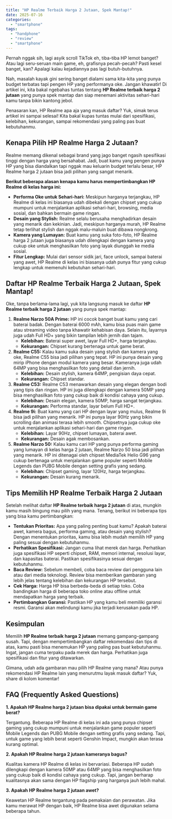 ```yaml
---
title: "HP Realme Terbaik Harga 2 Jutaan, Spek Mantap!"
date: 2025-07-16
categories: 
  - "smartphone"
tags: 
  - "handphone"
  - "review"
  - "smartphone"
---
```


Pernah nggak sih, lagi asyik scroll TikTok eh, tiba-tiba HP lemot banget? Atau lagi seru-seruan main game, eh, grafisnya pecah-pecah? Pasti kesel banget, kan? Apalagi kalau kejadiannya pas lagi butuh-butuhnya.

Nah, masalah kayak gini sering banget dialami sama kita-kita yang punya budget terbatas tapi pengen HP yang performanya oke. Jangan khawatir! Di artikel ini, kita bakal ngebahas tuntas tentang **HP Realme terbaik harga 2 jutaan** yang punya spek mantap dan siap menemani aktivitas sehari-hari kamu tanpa bikin kantong jebol.

Penasaran kan, HP Realme apa aja yang masuk daftar? Yuk, simak terus artikel ini sampai selesai! Kita bakal kupas tuntas mulai dari spesifikasi, kelebihan, kekurangan, sampai rekomendasi yang paling pas buat kebutuhanmu.

## Kenapa Pilih HP Realme Harga 2 Jutaan?

Realme memang dikenal sebagai brand yang jago banget ngasih spesifikasi tinggi dengan harga yang bersahabat. Jadi, buat kamu yang pengen punya HP yang bisa diandalkan tapi nggak mau keluarin budget terlalu besar, HP Realme harga 2 jutaan bisa jadi pilihan yang sangat menarik.

**Berikut beberapa alasan kenapa kamu harus mempertimbangkan HP Realme di kelas harga ini:**

- **Performa Oke untuk Sehari-hari:** Meskipun harganya terjangkau, HP Realme di kelas ini biasanya udah dibekali dengan chipset yang cukup mumpuni untuk menjalankan aplikasi sehari-hari, browsing, media sosial, dan bahkan bermain game ringan.
- **Desain yang Stylish:** Realme selalu berusaha menghadirkan desain yang menarik dan kekinian. Jadi, meskipun harganya murah, HP Realme tetap terlihat stylish dan nggak malu-maluin buat dibawa nongkrong.
- **Kamera yang Lumayan:** Buat kamu yang suka foto-foto, HP Realme harga 2 jutaan juga biasanya udah dilengkapi dengan kamera yang cukup oke untuk menghasilkan foto yang layak diunggah ke media sosial.
- **Fitur Lengkap:** Mulai dari sensor sidik jari, face unlock, sampai baterai yang awet, HP Realme di kelas ini biasanya udah punya fitur yang cukup lengkap untuk memenuhi kebutuhan sehari-hari.

## Daftar HP Realme Terbaik Harga 2 Jutaan, Spek Mantap!

Oke, tanpa berlama-lama lagi, yuk kita langsung masuk ke daftar **HP Realme terbaik harga 2 jutaan** yang punya spek mantap:

1. **Realme Narzo 50A Prime:** HP ini cocok banget buat kamu yang cari baterai badak. Dengan baterai 6000 mAh, kamu bisa puas main game atau streaming video tanpa khawatir kehabisan daya. Selain itu, layarnya juga udah Full HD+ yang bikin tampilan lebih jernih dan tajam.
    - **Kelebihan:** Baterai super awet, layar Full HD+, harga terjangkau.
    - **Kekurangan:** Chipset kurang bertenaga untuk game berat.
2. **Realme C55:** Kalau kamu suka desain yang stylish dan kamera yang oke, Realme C55 bisa jadi pilihan yang tepat. HP ini punya desain yang mirip iPhone dengan modul kamera yang besar. Kameranya juga udah 64MP yang bisa menghasilkan foto yang detail dan jernih.
    - **Kelebihan:** Desain stylish, kamera 64MP, pengisian daya cepat.
    - **Kekurangan:** Chipset standar.
3. **Realme C53:** Realme C53 menawarkan desain yang elegan dengan bodi yang tipis dan ringan. HP ini juga dilengkapi dengan kamera 50MP yang bisa menghasilkan foto yang cukup baik di kondisi cahaya yang cukup.
    - **Kelebihan:** Desain elegan, kamera 50MP, harga sangat terjangkau.
    - **Kekurangan:** Performa standar, layar belum Full HD+.
4. **Realme 9i:** Buat kamu yang cari HP dengan layar yang mulus, Realme 9i bisa jadi pilihan yang menarik. HP ini punya layar 90Hz yang bikin scrolling dan animasi terasa lebih smooth. Chipsetnya juga cukup oke untuk menjalankan aplikasi sehari-hari dan game ringan.
    - **Kelebihan:** Layar 90Hz, chipset lumayan, baterai awet.
    - **Kekurangan:** Desain agak membosankan.
5. **Realme Narzo 50:** Kalau kamu cari HP yang punya performa gaming yang lumayan di kelas harga 2 jutaan, Realme Narzo 50 bisa jadi pilihan yang menarik. HP ini ditenagai oleh chipset MediaTek Helio G96 yang cukup bertenaga untuk menjalankan game populer seperti Mobile Legends dan PUBG Mobile dengan setting grafis yang sedang.
    - **Kelebihan:** Chipset gaming, layar 120Hz, harga terjangkau.
    - **Kekurangan:** Desain kurang menarik.

## Tips Memilih HP Realme Terbaik Harga 2 Jutaan

Setelah melihat daftar **HP Realme terbaik harga 2 jutaan** di atas, mungkin kamu masih bingung mau pilih yang mana. Tenang, berikut ini beberapa tips yang bisa kamu pertimbangkan:

- **Tentukan Prioritas:** Apa yang paling penting buat kamu? Apakah baterai awet, kamera bagus, performa gaming, atau desain yang stylish? Dengan menentukan prioritas, kamu bisa lebih mudah memilih HP yang paling sesuai dengan kebutuhanmu.
- **Perhatikan Spesifikasi:** Jangan cuma lihat merek dan harga. Perhatikan juga spesifikasi HP seperti chipset, RAM, memori internal, resolusi layar, dan kapasitas baterai. Pastikan spesifikasinya sesuai dengan kebutuhanmu.
- **Baca Review:** Sebelum membeli, coba baca review dari pengguna lain atau dari media teknologi. Review bisa memberikan gambaran yang lebih jelas tentang kelebihan dan kekurangan HP tersebut.
- **Cek Harga:** Harga HP bisa berbeda-beda di setiap toko. Coba bandingkan harga di beberapa toko online atau offline untuk mendapatkan harga yang terbaik.
- **Pertimbangkan Garansi:** Pastikan HP yang kamu beli memiliki garansi resmi. Garansi akan melindungi kamu jika terjadi kerusakan pada HP.

## Kesimpulan

Memilih **HP Realme terbaik harga 2 jutaan** memang gampang-gampang susah. Tapi, dengan mempertimbangkan daftar rekomendasi dan tips di atas, kamu pasti bisa menemukan HP yang paling pas buat kebutuhanmu. Ingat, jangan cuma terpaku pada merek dan harga. Perhatikan juga spesifikasi dan fitur yang ditawarkan.

Gimana, udah ada gambaran mau pilih HP Realme yang mana? Atau punya rekomendasi HP Realme lain yang menurutmu layak masuk daftar? Yuk, share di kolom komentar!

## FAQ (Frequently Asked Questions)

**1\. Apakah HP Realme harga 2 jutaan bisa dipakai untuk bermain game berat?**

Tergantung. Beberapa HP Realme di kelas ini ada yang punya chipset gaming yang cukup mumpuni untuk menjalankan game populer seperti Mobile Legends dan PUBG Mobile dengan setting grafis yang sedang. Tapi, untuk game yang lebih berat seperti Genshin Impact, mungkin akan terasa kurang optimal.

**2\. Apakah HP Realme harga 2 jutaan kameranya bagus?**

Kualitas kamera HP Realme di kelas ini bervariasi. Beberapa HP sudah dilengkapi dengan kamera 50MP atau 64MP yang bisa menghasilkan foto yang cukup baik di kondisi cahaya yang cukup. Tapi, jangan berharap kualitasnya akan sama dengan HP flagship yang harganya jauh lebih mahal.

**3\. Apakah HP Realme harga 2 jutaan awet?**

Keawetan HP Realme tergantung pada pemakaian dan perawatan. Jika kamu merawat HP dengan baik, HP Realme bisa awet digunakan selama beberapa tahun.
